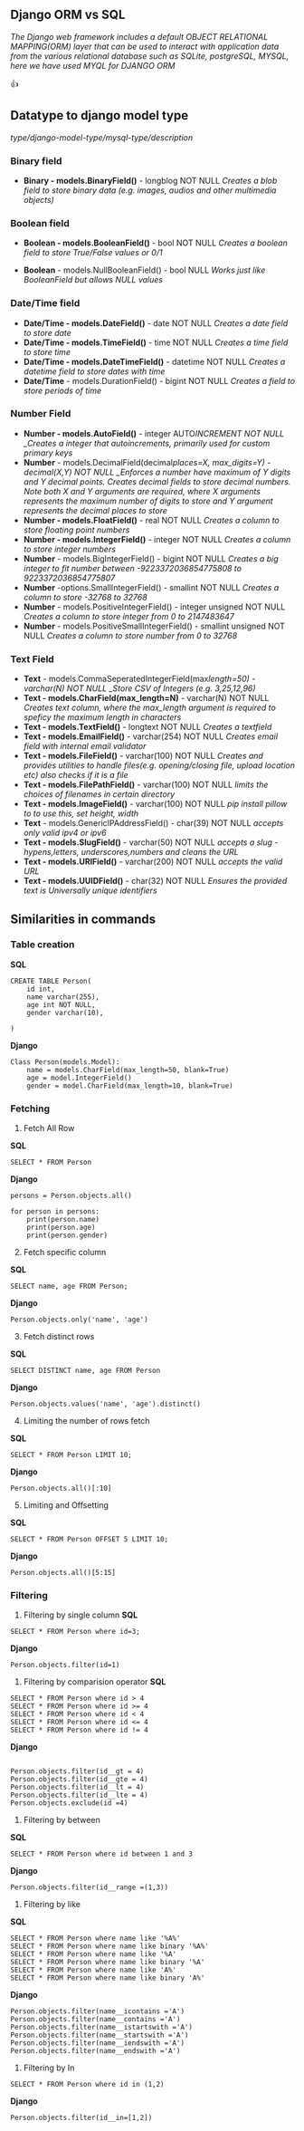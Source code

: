 ## Django ORM vs SQL

_The Django web framework includes a default OBJECT RELATIONAL MAPPING(ORM)
layer that can be used to interact with application data from the various
relational database such as SQLite, postgreSQL, MYSQL, here we have used MYQL
for DJANGO ORM_

:+1:

## Datatype to django model type

_type/django-model-type/mysql-type/description_

### Binary field

- **Binary - models.BinaryField()** - longblog NOT NULL _Creates a blob field to
  store binary data (e.g. images, audios and other multimedia objects)_

### Boolean field

- **Boolean - models.BooleanField()** - bool NOT NULL _Creates a boolean field
  to store True/False values or 0/1_

- **Boolean** - models.NullBooleanField() - bool NULL _Works just like
  BooleanField but allows NULL values_

### Date/Time field

- **Date/Time - models.DateField()** - date NOT NULL _Creates a date field to
  store date_
- **Date/Time - models.TimeField()** - time NOT NULL _Creates a time field to
  store time_
- **Date/Time - models.DateTimeField()** - datetime NOT NULL _Creates a datetime
  field to store dates with time_
- **Date/Time** - models.DurationField() - bigint NOT NULL _Creates a field to
  store periods of time_

### Number Field

- **Number - models.AutoField()** - integer AUTO*INCREMENT NOT NULL \_Creates a
  integer that autoincrements, primarily used for custom primary keys*
- **Number** - models.DecimalField(decimal*places=X, max_digits=Y) -
  decimal(X,Y) NOT NULL \_Enforces a number have maximum of Y digits and Y
  decimal points. Creates decimal fields to store decimal numbers. Note both X
  and Y arguments are required, where X arguments represents the maximum number
  of digits to store and Y argument represents the decimal places to store*
- **Number - models.FloatField()** - real NOT NULL _Creates a column to store
  floating point numbers_
- **Number - models.IntegerField()** - integer NOT NULL _Creates a column to
  store integer numbers_
- **Number** - models.BigIntegerField() - bigint NOT NULL _Creates a big integer
  to fit number between -9223372036854775808 to 9223372036854775807_
- **Number** -options.SmallIntegerField() - smallint NOT NULL _Creates a column
  to store -32768 to 32768_
- **Number** - models.PositiveIntegerField() - integer unsigned NOT NULL
  _Creates a column to store integer from 0 to 2147483647_
- **Number** - models.PositiveSmallIntegerField() - smallint unsigned NOT NULL
  _Creates a column to store number from 0 to 32768_

### Text Field

- **Text** - models.CommaSeperatedIntegerField(max*length=50) -varchar(N) NOT
  NULL \_Store CSV of Integers (e.g. 3,25,12,96)*
- **Text - models.CharField(max_length=N)** - varchar(N) NOT NULL _Creates text
  column, where the max_length argument is required to speficy the maximum
  length in characters_
- **Text - models.TextField()** - longtext NOT NULL _Creates a textfield_
- **Text - models.EmailField()** - varchar(254) NOT NULL _Creates email field
  with internal email validator_
- **Text - models.FileField()** - varchar(100) NOT NULL _Creates and provides
  utilities to handle files(e.g. opening/closing file, upload location etc) also
  checks if it is a file_
- **Text - models.FilePathField()** - varchar(100) NOT NULL _limits the choices
  of filenames in certain directory_
- **Text - models.ImageField()** - varchar(100) NOT NULL _pip install pillow to
  to use this, set height, width_
- **Text** - models.GenericIPAddressField() - char(39) NOT NULL _accepts only
  valid ipv4 or ipv6_
- **Text - models.SlugField()** - varchar(50) NOT NULL _accepts a slug -
  hypens,letters, underscores,numbers and cleans the URL_
- **Text - models.URlField()** - varchar(200) NOT NULL _accepts the valid URL_
- **Text - models.UUIDField()** - char(32) NOT NULL _Ensures the provided text
  is Universally unique identifiers_

## Similarities in commands

### Table creation

**SQL**

```
CREATE TABLE Person(
    id int,
    name varchar(255),
    age int NOT NULL,
    gender varchar(10),

)
```

**Django**

```
Class Person(models.Model):
    name = models.CharField(max_length=50, blank=True)
    age = model.IntegerField()
    gender = model.CharField(max_length=10, blank=True)
```

### Fetching

1. Fetch All Row

**SQL**

```
SELECT * FROM Person
```

**Django**

```
persons = Person.objects.all()

for person in persons:
    print(person.name)
    print(person.age)
    print(person.gender)
```

2. Fetch specific column

**SQL**

```
SELECT name, age FROM Person;
```

**Django**

```
Person.objects.only('name', 'age')
```

3. Fetch distinct rows

**SQL**

```
SELECT DISTINCT name, age FROM Person
```

**Django**

```
Person.objects.values('name', 'age').distinct()
```

4. Limiting the number of rows fetch

**SQL**

```
SELECT * FROM Person LIMIT 10;
```

**Django**

```
Person.objects.all()[:10]
```

5. Limiting and Offsetting

**SQL**

```
SELECT * FROM Person OFFSET 5 LIMIT 10;
```

**Django**

```
Person.objects.all()[5:15]
```

### Filtering

1. Filtering by single column **SQL**

```
SELECT * FROM Person where id=3;
```

**Django**

```
Person.objects.filter(id=1)
```

1. Filtering by comparision operator **SQL**

```
SELECT * FROM Person where id > 4
SELECT * FROM Person where id >= 4
SELECT * FROM Person where id < 4
SELECT * FROM Person where id <= 4
SELECT * FROM Person where id != 4
```

**Django**

```

Person.objects.filter(id__gt = 4)
Person.objects.filter(id__gte = 4)
Person.objects.filter(id__lt = 4)
Person.objects.filter(id__lte = 4)
Person.objects.exclude(id =4)

```

1. Filtering by between

**SQL**

```
SELECT * FROM Person where id between 1 and 3
```

**Django**

```
Person.objects.filter(id__range =(1,3))
```

1. Filtering by like

**SQL**

```
SELECT * FROM Person where name like '%A%'
SELECT * FROM Person where name like binary '%A%'
SELECT * FROM Person where name like '%A'
SELECT * FROM Person where name like binary '%A'
SELECT * FROM Person where name like 'A%'
SELECT * FROM Person where name like binary 'A%'

```

**Django**

```
Person.objects.filter(name__icontains ='A')
Person.objects.filter(name__contains ='A')
Person.objects.filter(name__istartswith ='A')
Person.objects.filter(name__startswith ='A')
Person.objects.filter(name__iendswith ='A')
Person.objects.filter(name__endswith ='A')
```

1. Filtering by In

```
SELECT * FROM Person where id in (1,2)
```

**Django**

```
Person.objects.filter(id__in=[1,2])
```
